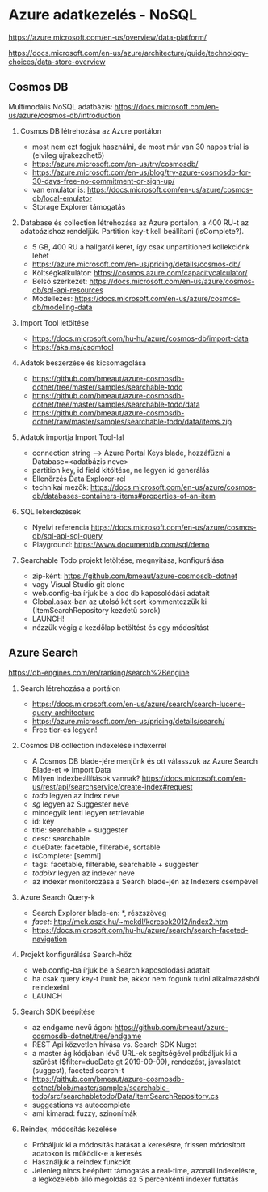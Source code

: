 # Azure adatkezelés - NoSQL
https://azure.microsoft.com/en-us/overview/data-platform/

https://docs.microsoft.com/en-us/azure/architecture/guide/technology-choices/data-store-overview

## Cosmos DB
Multimodális NoSQL adatbázis: https://docs.microsoft.com/en-us/azure/cosmos-db/introduction

1. Cosmos DB létrehozása az Azure portálon
    - most nem ezt fogjuk használni, de most már van 30 napos trial is (elvileg újrakezdhető)
    - https://azure.microsoft.com/en-us/try/cosmosdb/
    - https://azure.microsoft.com/en-us/blog/try-azure-cosmosdb-for-30-days-free-no-commitment-or-sign-up/  
    - van emulátor is: https://docs.microsoft.com/en-us/azure/cosmos-db/local-emulator  
    - Storage Explorer támogatás   

2. Database és collection létrehozása az Azure portálon, a 400 RU-t az adatbázishoz rendeljük. Partition key-t kell beállítani (isComplete?).
    - 5 GB, 400 RU a hallgatói keret, így csak unpartitioned kollekciónk lehet
    - https://azure.microsoft.com/en-us/pricing/details/cosmos-db/
    - Költségkalkulátor: https://cosmos.azure.com/capacitycalculator/
    - Belső szerkezet: https://docs.microsoft.com/en-us/azure/cosmos-db/sql-api-resources
    - Modellezés: https://docs.microsoft.com/en-us/azure/cosmos-db/modeling-data    
    
3. Import Tool letöltése
    - https://docs.microsoft.com/hu-hu/azure/cosmos-db/import-data
    - https://aka.ms/csdmtool

4. Adatok beszerzése és kicsomagolása
    - https://github.com/bmeaut/azure-cosmosdb-dotnet/tree/master/samples/searchable-todo
    - https://github.com/bmeaut/azure-cosmosdb-dotnet/tree/master/samples/searchable-todo/data
    - https://github.com/bmeaut/azure-cosmosdb-dotnet/raw/master/samples/searchable-todo/data/items.zip

5. Adatok importja Import Tool-lal
    - connection string --> Azure Portal Keys blade, hozzáfűzni a Database=<adatbázis neve>
    - partition key, id field kitöltése, ne legyen id generálás
    - Ellenőrzés Data Explorer-rel
    - technikai mezők: https://docs.microsoft.com/en-us/azure/cosmos-db/databases-containers-items#properties-of-an-item

6. SQL lekérdezések
    - Nyelvi referencia https://docs.microsoft.com/en-us/azure/cosmos-db/sql-api-sql-query
    - Playground: https://www.documentdb.com/sql/demo


7. Searchable Todo projekt letöltése, megnyitása, konfigurálása
    - zip-ként: https://github.com/bmeaut/azure-cosmosdb-dotnet
    - vagy Visual Studio git clone
    - web.config-ba írjuk be a doc db kapcsolódási adatait
    - Global.asax-ban az utolsó két sort kommentezzük ki (ItemSearchRepository kezdetű sorok)
    - LAUNCH!
    - nézzük végig a kezdőlap betöltést és egy módosítást

## Azure Search
https://db-engines.com/en/ranking/search%2Bengine

1. Search létrehozása a portálon
    - https://docs.microsoft.com/en-us/azure/search/search-lucene-query-architecture
    - https://azure.microsoft.com/en-us/pricing/details/search/
    - Free tier-es legyen!

2. Cosmos DB collection indexelése indexerrel
    - A Cosmos DB blade-jére menjünk és ott válasszuk az Azure Search Blade-et => Import Data 
    - Milyen indexbeállítások vannak? https://docs.microsoft.com/en-us/rest/api/searchservice/create-index#request   
    - *todo* legyen az index neve
    - *sg* legyen az Suggester neve
    - mindegyik lenti legyen retrievable
    - id: key
    - title: searchable + suggester
    - desc: searchable
    - dueDate: facetable, filterable, sortable
    - isComplete: [semmi]
    - tags: facetable, filterable, searchable + suggester
    - *todoixr* legyen az indexer neve
    - az indexer monitorozása a Search blade-jén az Indexers csempével

3. Azure Search Query-k
    - Search Explorer blade-en: *, részszöveg
    - *facet*: http://mek.oszk.hu/~mekdl/keresok2012/index2.htm
    - https://docs.microsoft.com/hu-hu/azure/search/search-faceted-navigation

4. Projekt konfigurálása Search-höz
    - web.config-ba írjuk be a Search kapcsolódási adatait
    - ha csak query key-t írunk be, akkor nem fogunk tudni alkalmazásból reindexelni
    - LAUNCH

5. Search SDK beépítése
    - az endgame nevű ágon: https://github.com/bmeaut/azure-cosmosdb-dotnet/tree/endgame
    - REST Api közvetlen hívása vs. Search SDK Nuget
    - a master ág kódjában lévő URL-ek segítségével próbáljuk ki a szűrést ($filter=dueDate gt 2019-09-09), rendezést, javaslatot (suggest), faceted search-t
    - https://github.com/bmeaut/azure-cosmosdb-dotnet/blob/master/samples/searchable-todo/src/searchabletodo/Data/ItemSearchRepository.cs
    - suggestions vs autocomplete
    - ami kimarad: fuzzy, szinonímák

6. Reindex, módosítás kezelése
    - Próbáljuk ki a módosítás hatását a keresésre, frissen módosított adatokon is működik-e a keresés
    - Használjuk a reindex funkciót
    - Jelenleg nincs beépített támogatás a real-time, azonali indexelésre, a legközelebb álló megoldás az 5 percenkénti indexer futtatás
